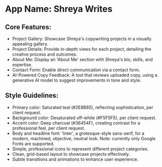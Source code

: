# **App Name**: Shreya Writes

## Core Features:

- Project Gallery: Showcase Shreya's copywriting projects in a visually appealing gallery.
- Project Details: Provide in-depth views for each project, detailing the creative process and outcomes.
- About Me: Display an 'About Me' section with Shreya's bio, skills, and expertise.
- Contact Form: Enable direct communication via a contact form.
- AI-Powered Copy Feedback: A tool that reviews uploaded copy, using a generative AI model to suggest improvements in tone and style.

## Style Guidelines:

- Primary color: Saturated teal (#2E8B85), reflecting sophistication, per client request.
- Background color: Desaturated off-white (#F5F5F5), per client request.
- Accent color: Deep charcoal (#36454F), creating contrast for a professional feel, per client request.
- Body and headline font: 'Inter', a grotesque-style sans-serif, for a modern, machined, objective, neutral look. Note: currently only Google Fonts are supported.
- Simple, professional icons to represent different project categories.
- Clean, grid-based layout to showcase projects effectively.
- Subtle transitions and animations to enhance user experience.